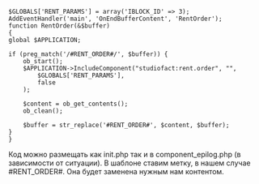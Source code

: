     $GLOBALS['RENT_PARAMS'] = array('IBLOCK_ID' => 3);
    AddEventHandler('main', 'OnEndBufferContent', 'RentOrder');
    function RentOrder(&$buffer)
    {
    global $APPLICATION;
        
    if (preg_match('/#RENT_ORDER#/', $buffer)) {
        ob_start();
        $APPLICATION->IncludeComponent("studiofact:rent.order", "", 
            $GLOBALS['RENT_PARAMS'],
            false
        );

        $content = ob_get_contents();
        ob_clean();
        
        $buffer = str_replace('#RENT_ORDER#', $content, $buffer);
    }
    }

Код можно размещать как init.php так и в component_epilog.php (в зависимости от ситуации). В шаблоне ставим метку, в нашем случае #RENT_ORDER#. Она будет заменена нужным нам контентом.